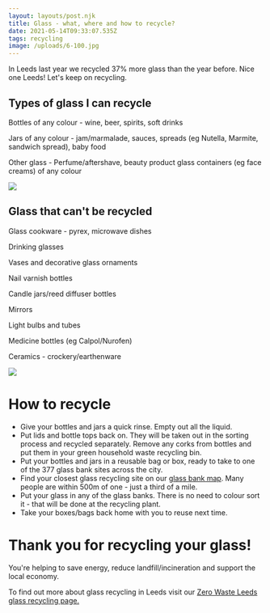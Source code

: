 ```yaml
---
layout: layouts/post.njk
title: Glass - what, where and how to recycle?
date: 2021-05-14T09:33:07.535Z
tags: recycling
image: /uploads/6-100.jpg
---
```

In Leeds last year we recycled 37% more glass than the year before. Nice one Leeds!  Let's keep on recycling. 

## Types of glass I can recycle

Bottles of any colour - wine, beer, spirits, soft drinks

Jars of any colour - jam/marmalade, sauces, spreads (eg Nutella, Marmite, sandwich spread), baby food

Other glass - Perfume/aftershave, beauty product glass containers (eg face creams) of any colour 

![](/uploads/glass-can-be-recycled.jpg)

## **Glass that can't be recycled**

Glass cookware - pyrex, microwave dishes

Drinking glasses

Vases and decorative glass ornaments

Nail varnish bottles

Candle jars/reed diffuser bottles

Mirrors

Light bulbs and tubes 

Medicine bottles (eg Calpol/Nurofen) 

Ceramics - crockery/earthenware

![](/uploads/inkedglass-cant-be-recycled_li.jpg)

# How to recycle

* Give your bottles and jars a quick rinse.  Empty out all the liquid. 
* Put lids and bottle tops back on.  They will be taken out in the sorting process and recycled separately.  Remove any corks from bottles and put them in your green household waste recycling bin. 
* Put your bottles and jars in a reusable bag or box, ready to take to one of the 377 glass bank sites across the city.  
* Find your closest glass recycling site on our [glass bank map](https://glass.zerowasteleeds.org.uk/#/).  Many people are within 500m of one - just a third of a mile. 
* Put your glass in any of the glass banks. There is no need to colour sort it - that will be done at the recycling plant.   
* Take your boxes/bags back home with you to reuse next time.  

# Thank you for recycling your glass!

You're helping to save energy, reduce landfill/incineration and support the local economy.  

To find out more about glass recycling in Leeds visit our [Zero Waste Leeds glass recycling page.  ](https://www.zerowasteleeds.org.uk/projects/leeds-glass-recycling/)